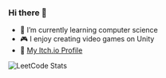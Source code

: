 ### Hi there 👋

- 🌱 I’m currently learning computer science
- 🎮 I enjoy creating video games on Unity
- 👾 [My Itch.io Profile](https://mr-ezman.itch.io/)

![LeetCode Stats](https://leetcard.jacoblin.cool/Mr_Ezman?theme=dark&font=Heebo)
